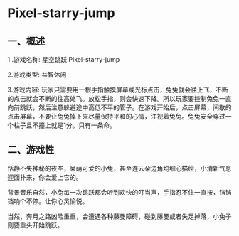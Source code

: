 # Pixel-starry-jump

## 一、概述

1 .游戏名称: 星空跳跃 Pixel-starry-jump

2.游戏类型: 益智休闲

3.游戏内容: 玩家只需要用一根手指触摸屏幕或光标点击，兔兔就会往上飞，不断的点击就会不断的往高处飞。放松手指，则会快速下降。所以玩家要控制兔兔一直向前跳跃，然后注意躲避途中高低不平的管子。在游戏开始后，点击屏幕，间歇的点击屏幕，不要让兔兔掉下来尽量保持平和的心情，注视着兔兔。兔兔安全穿过一个柱子且不撞上就是1分。只有一条命。

## 二、游戏性

恬静不失神秘的夜空，呆萌可爱的小兔，甚至连云朵边角均细心描绘，小清新气息迎面扑来，你会爱上它的。

背景音乐自然，小兔每一次跳跃都会听到欢快的叮当声，手指忍不住一直按，铛铛铛响个不停。让你心灵愉悦。

当然，奔月之路凶险重重，会遭遇各种藤曼障碍，碰到藤曼或者失足掉落，小兔子则要重头开始跳跃。